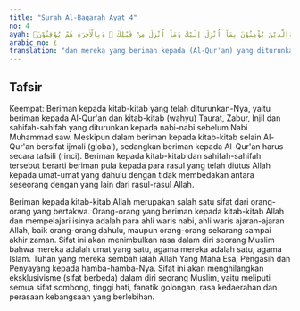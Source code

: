 ```yaml
---
title: "Surah Al-Baqarah Ayat 4"
no: 4
ayah: وَالَّذِيْنَ يُؤْمِنُوْنَ بِمَآ اُنْزِلَ اِلَيْكَ وَمَآ اُنْزِلَ مِنْ قَبْلِكَ ۚ وَبِالْاٰخِرَةِ هُمْ يُوْقِنُوْنَۗ
arabic_no: ٤
translation: "dan mereka yang beriman kepada (Al-Qur'an) yang diturunkan kepadamu (Muhammad) dan (kitab-kitab) yang telah diturunkan sebelum engkau, dan mereka yakin akan adanya akhirat."
---
```


## Tafsir

Keempat: Beriman kepada kitab-kitab yang telah diturunkan-Nya, yaitu beriman kepada Al-Qur'an dan kitab-kitab (wahyu) Taurat, Zabur, Injil dan sahifah-sahifah yang diturunkan kepada nabi-nabi sebelum Nabi Muhammad saw. Meskipun dalam beriman kepada kitab-kitab selain Al-Qur'an bersifat ijmali (global), sedangkan beriman kepada Al-Qur'an harus secara tafsili (rinci). Beriman kepada kitab-kitab dan sahifah-sahifah tersebut berarti beriman pula kepada para rasul yang telah diutus Allah kepada umat-umat yang dahulu dengan tidak membedakan antara seseorang dengan yang lain dari rasul-rasul Allah.

Beriman kepada kitab-kitab Allah merupakan salah satu sifat dari orang-orang yang bertakwa. Orang-orang yang beriman kepada kitab-kitab Allah dan mempelajari isinya adalah para ahli waris nabi, ahli waris ajaran-ajaran Allah, baik orang-orang dahulu, maupun orang-orang sekarang sampai akhir zaman. Sifat ini akan menimbulkan rasa dalam diri seorang Muslim bahwa mereka adalah umat yang satu, agama mereka adalah satu, agama Islam. Tuhan yang mereka sembah ialah Allah Yang Maha Esa, Pengasih dan Penyayang kepada hamba-hamba-Nya. Sifat ini akan menghilangkan eksklusivisme (sifat berbeda) dalam diri seorang Muslim, yaitu meliputi semua sifat sombong, tinggi hati, fanatik golongan, rasa kedaerahan dan perasaan kebangsaan yang berlebihan.